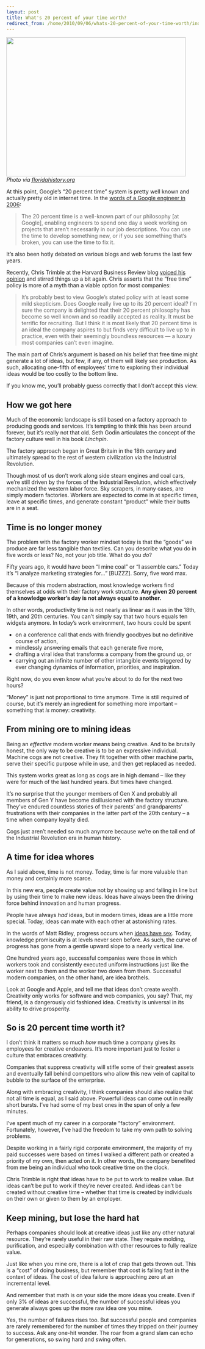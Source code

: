 ```yaml
---
layout: post
title: What's 20 percent of your time worth?
redirect_from: /home/2010/09/06/whats-20-percent-of-your-time-worth/index.html
---
```

<p><a href="/img/image002.png"><img class="aligncenter size-full wp-image-1229" title="image002" src="/img/image002.png" alt="" width="470" height="365" /></a>
<em>Photo via </em><a href="http://floridahistory.org/ybor2.htm"><em>floridahistory.org</em></a></p>
<p>At this point, Google’s “20 percent time” system is pretty well known and actually pretty old in internet time.  In the <a href="http://googleblog.blogspot.com/2006/05/googles-20-percent-time-in-action.html">words of a Google engineer in 2006</a>:</p>
<blockquote><p>The 20 percent time is a well-known part of our philosophy [at Google], enabling engineers to spend one day a week working on projects that aren’t necessarily in our job descriptions. You can use the time to develop something new, or if you see something that’s broken, you can use the time to fix it.</p></blockquote>
<p>It’s also been hotly debated on various blogs and web forums the last few years.</p>
<p>Recently, Chris Trimble at the Harvard Business Review blog <a href="http://blogs.hbr.org/cs/2010/08/free_time_innovation.html">voiced his opinion</a> and stirred things up a bit again. Chris asserts that the “free time” policy is more of a myth than a viable option for most companies:</p>
<blockquote><p>It’s probably best to view Google’s stated policy with at least some mild skepticism. Does Google really live up to its 20 percent ideal? I’m sure the company is delighted that their 20 percent philosophy has become so well known and so readily accepted as reality. It must be terrific for recruiting. But I think it is most likely that 20 percent time is an ideal the company aspires to but finds very difficult to live up to in practice, even with their seemingly boundless resources — a luxury most companies can’t even imagine.</p></blockquote>
<p>The main part of Chris’s argument is based on his belief that free time might generate a lot of ideas, but few, if any, of them will likely see production. As such, allocating one-fifth of employees’ time to exploring their individual ideas would be too costly to the bottom line.</p>
<p>If you know me, you’ll probably guess correctly that I don’t accept this view.</p>
<p><!--more--></p>
<h2 id="howwegothere">How we got here</h2>
<p>Much of the economic landscape is still based on a factory approach to producing goods and services. It’s tempting to think this has been around forever, but it’s really not that old. Seth Godin articulates the concept of the factory culture well in his book <em>Linchpin</em>.</p>
<p>The factory approach began in Great Britain in the 18th century and ultimately spread to the rest of western civilization via the Industrial Revolution.</p>
<p>Though most of us don’t work along side steam engines and coal cars, we’re still driven by the forces of the Industrial Revolution, which effectively mechanized the western labor force. Sky scrapers, in many cases, are simply modern factories. Workers are expected to come in at specific times, leave at specific times, and generate constant “product” while their butts are in a seat.</p>
<h2 id="timeisnolongermoney">Time is no longer money</h2>
<p>The problem with the factory worker mindset today is that the “goods” we produce are far less tangible than textiles. Can you describe what you do in five words or less? No, not your job title. What do you <em>do</em>?</p>
<p>Fifty years ago, it would have been “I mine coal” or “I assemble cars.”  Today it’s “I analyze marketing strategies for…” [BUZZZ]. Sorry, five word max.</p>
<p>Because of this modern abstraction, most knowledge workers find themselves at odds with their factory work structure.  <strong>Any given 20 percent of a knowledge worker’s day is not always equal to another.</strong></p>
<p>In other words, productivity time is not nearly as linear as it was in the 18th, 19th, and 20th centuries.  You can’t simply say that two hours equals ten widgets anymore.  In today’s work environment, two hours could be spent</p>
<ul>
<li>on a conference call that ends with friendly goodbyes but no definitive course of action,</li>
<li>mindlessly answering emails that each generate five more,</li>
<li>drafting a viral idea that transforms a company from the ground up, or</li>
<li>carrying out an infinite number of other intangible events triggered by ever changing dynamics of information, priorities, and inspiration.</li>
</ul>
<p>Right now, do you even know what you’re about to do for the next two hours?</p>
<p>“Money” is just not proportional to time anymore. Time is still required of course, but it’s merely an ingredient for something more important – something that <em>is</em> money: creativity.</p>
<h2 id="fromminingoretominingideas">From mining ore to mining ideas</h2>
<p>Being an <em>effective</em> modern worker means being creative.  And to be brutally honest, the only way to be creative is to be an expressive individual.  Machine cogs are not creative.  They fit together with other machine parts, serve their specific purpose while in use, and then get replaced as needed.</p>
<p>This system works great as long as cogs are in high demand – like they were for much of the last hundred years. But times have changed.</p>
<p>It’s no surprise that the younger members of Gen X and probably all members of Gen Y have become disillusioned with the factory structure. They’ve endured countless stories of their parents’ and grandparents’ frustrations with their companies in the latter part of the 20th century – a time when company loyalty died.</p>
<p>Cogs just aren’t needed so much anymore because we’re on the tail end of the Industrial Revolution era in human history.</p>
<h2 id="atimeforideawhores">A time for idea whores</h2>
<p>As I said above, time is not money.  Today, time is far more valuable than money and certainly more scarce.</p>
<p>In this new era, people create value not by showing up and falling in line but by using their time to make new ideas. Ideas have always been the driving force behind innovation and human progress.</p>
<p>People have always <em>had</em> ideas, but in modern times, ideas are a little more special. Today, ideas can mate with each other at astonishing rates.</p>
<p>In the words of Matt Ridley, progress occurs when <a href="http://www.ted.com/talks/matt_ridley_when_ideas_have_sex.html">ideas have sex</a>. Today, knowledge promiscuity is at levels never seen before. As such, the curve of progress has gone from a gentle upward slope to a nearly vertical line.</p>
<p>One hundred years ago, successful companies were those in which workers took and consistently executed uniform instructions just like the worker next to them and the worker two down from them. Successful modern companies, on the other hand, are idea brothels.</p>
<p>Look at Google and Apple, and tell me that ideas don’t create wealth. Creativity only works for software and web companies, you say? That, my friend, is a dangerously old fashioned idea. Creativity is universal in its ability to drive prosperity.</p>
<h2 id="sois20percenttimeworthit">So is 20 percent time worth it?</h2>
<p>I don’t think it matters so much <em>how</em> much time a company gives its employees for creative endeavors. It’s more important just to foster a culture that embraces creativity.</p>
<p>Companies that suppress creativity will stifle some of their greatest assets and eventually fall behind competitors who allow this new vein of capital to bubble to the surface of the enterprise.</p>
<p>Along with embracing creativity, I think companies should also realize that not all time is equal, as I said above.  Powerful ideas can come out in really short bursts. I’ve had some of my best ones in the span of only a few minutes.</p>
<p>I’ve spent much of my career in a corporate “factory” environment.  Fortunately, however, I’ve had the freedom to take my own path to solving problems.</p>
<p>Despite working in a fairly rigid corporate environment, the majority of my paid successes were based on times I walked a different path or created a priority of my own, then acted on it. In other words, the company benefited from me being an individual who took creative time on the clock.</p>
<p>Chris Trimble is right that ideas have to be put to work to realize value.  But ideas can’t be put to work if they’re never created.  And ideas can’t be created without creative time – whether that time is created by individuals on their own or given to them by an employer.</p>
<h2 id="keepminingbutlosethehardhat">Keep mining, but lose the hard hat</h2>
<p>Perhaps companies should look at creative ideas just like any other natural resource. They’re rarely useful in their raw state. They require molding, purification, and especially combination with other resources to fully realize value.</p>
<p>Just like when you mine ore, there is a lot of crap that gets thrown out. This is a “cost” of doing business, but remember that cost is falling fast in the context of ideas.  The cost of idea failure is approaching zero at an incremental level.</p>
<p>And remember that math is on your side the more ideas you create.  Even if only 3% of ideas are successful, the number of successful ideas you generate always goes up the more raw idea ore you mine.</p>
<p>Yes, the number of failures rises too. But successful people and companies are rarely remembered for the number of times they tripped on their journey to success. Ask any one-hit wonder. The roar from a grand slam can echo for generations, so swing hard and swing often.</p>
